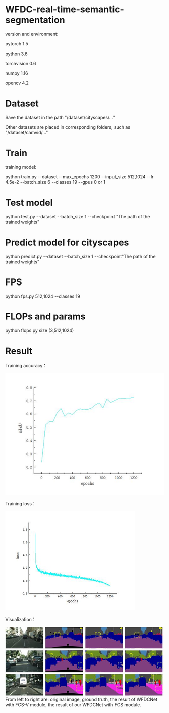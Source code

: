 # WFDC-real-time-semantic-segmentation
version and environment:

pytorch 1.5

python 3.6

torchvision 0.6

numpy 1.16

opencv 4.2
# Dataset

Save the dataset in the path "/dataset/cityscapes/..." 

Other datasets are placed in corresponding folders, such as "/dataset/camvid/..."
# Train
training model:

python train.py --dataset  --max_epochs 1200 --input_size 512,1024 --lr 4.5e-2 --batch_size 6 --classes 19 --gpus 0 or 1



# Test model
python test.py --dataset   --batch_size 1 --checkpoint "The path of the trained weights"

# Predict model for cityscapes
 python predict.py --dataset --batch_size 1 --checkpoint"The path of the trained weights"
 
# FPS 
python fps.py 512,1024 --classes 19
# FLOPs and params
python flops.py   size (3,512,1024)

# Result
Training accuracy：

![image](https://github.com/haoxj123/WFDC-real-time-semantic-segmentation/blob/main/visualization/fig0.jpg)


Training loss：

![image](https://github.com/haoxj123/WFDC-real-time-semantic-segmentation/blob/main/visualization/fig1.jpg)

Visualization：

![image](https://github.com/haoxj123/WFDC-real-time-semantic-segmentation/blob/main/visualization/fig2.jpg)
From left to right are: original image, ground truth, the result of WFDCNet with FCS-V module, the result of our WFDCNet with FCS module.
